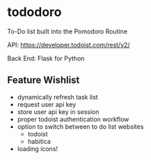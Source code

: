 # tododoro
 To-Do list built into the Pomodoro Routine
 
 API: https://developer.todoist.com/rest/v2/
 
Back End: Flask for Python


## Feature Wishlist
- dynamically refresh task list
- request user api key
- store user api key in session
- proper todoist authentication workflow
- option to switch between to do list websites
	- todoist
	- habitica
- loading icons!